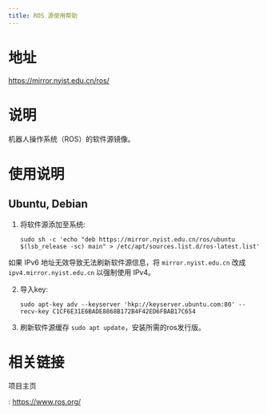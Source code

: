 ```yaml
---
title: ROS 源使用帮助
---
```


地址
====

<https://mirror.nyist.edu.cn/ros/>

说明
====

机器人操作系统（ROS）的软件源镜像。

使用说明
========

Ubuntu, Debian
--------------

1.  将软件源添加至系统:

        sudo sh -c 'echo "deb https://mirror.nyist.edu.cn/ros/ubuntu $(lsb_release -sc) main" > /etc/apt/sources.list.d/ros-latest.list'

如果 IPv6 地址无效导致无法刷新软件源信息，将 `mirror.nyist.edu.cn` 改成
`ipv4.mirror.nyist.edu.cn` 以强制使用 IPv4。

2.  导入key:

        sudo apt-key adv --keyserver 'hkp://keyserver.ubuntu.com:80' --recv-key C1CF6E31E6BADE8868B172B4F42ED6FBAB17C654

3.  刷新软件源缓存 `sudo apt update`，安装所需的ros发行版。

相关链接
========

项目主页

:   <https://www.ros.org/>
